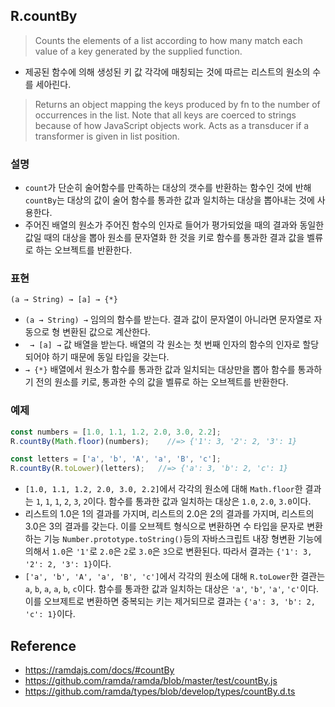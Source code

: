 ## R.countBy
> Counts the elements of a list according to how many match each value of a key generated by the supplied function.
-  제공된 함수에 의해 생성된 키 값 각각에 매칭되는 것에 따르는 리스트의 원소의 수를 세아린다.
> Returns an object mapping the keys produced by fn to the number of occurrences in the list.
> Note that all keys are coerced to strings because of how JavaScript objects work.
> Acts as a transducer if a transformer is given in list position.

### 설명
- `count`가 단순히 술어함수를 만족하는 대상의 갯수를 반환하는 함수인 것에 반해 `countBy`는 대상의 값이 술어 함수를 통과한 값과 일치하는 대상을 뽑아내는 것에 사용한다.
- 주어진 배열의 원소가 주어진 함수의 인자로 들어가 평가되었을 때의 결과와 동일한 값일 때의 대상을 뽑아 원소를 문자열화 한 것을 키로 함수를 통과한 결과 값을 벨류로 하는 오브젝트를 반환한다.

### 표현
```
(a → String) → [a] → {*}
```
- `(a → String) →` 임의의 함수를 받는다. 결과 값이 문자열이 아니라면 문자열로 자동으로 형 변환된 값으로 계산한다.
- ` → [a] →` 값 배열을 받는다. 배열의 각 원소는 첫 번째 인자의 함수의 인자로 할당되어야 하기 때문에 동일 타입을 갖는다.
- `→ {*}` 배열에서 원소가 함수를 통과한 값과 일치되는 대상만을 뽑아 함수를 통과하기 전의 원소를 키로, 통과한 수의 값을 벨류로 하는 오브젝트를 반환한다.

### 예제
```js
const numbers = [1.0, 1.1, 1.2, 2.0, 3.0, 2.2];
R.countBy(Math.floor)(numbers);    //=> {'1': 3, '2': 2, '3': 1}

const letters = ['a', 'b', 'A', 'a', 'B', 'c'];
R.countBy(R.toLower)(letters);   //=> {'a': 3, 'b': 2, 'c': 1}
```
- `[1.0, 1.1, 1.2, 2.0, 3.0, 2.2]`에서 각각의 원소에 대해 `Math.floor`한 결과는 `1`, `1`, `1`, `2`, `3`, `2`이다. 함수를 통과한 값과 일치하는 대상은 `1.0`, `2.0`, `3.0`이다.
- 리스트의 1.0은 1의 결과를 가지며, 리스트의 2.0은 2의 결과를 가지며, 리스트의 3.0은 3의 결과를 갖는다. 이를 오브젝트 형식으로 변환하면 수 타입을 문자로 변환하는 기능 `Number.prototype.toString()`등의 자바스크립트 내장 형변환 기능에 의해서 `1.0`은 `'1'`로 `2.0`은 `2`로 `3.0`은 `3`으로 변환된다. 따라서 결과는 `{'1': 3, '2': 2, '3': 1}`이다.
- `['a', 'b', 'A', 'a', 'B', 'c']`에서 각각의 원소에 대해 `R.toLower`한 결관는 `a`, `b`, `a`, `a`, `b`, `c`이다. 함수를 통과한 값과 일치하는 대상은 `'a'`, `'b'`, `'a'`, `'c'`이다. 이를 오브제트로 변환하면 중복되는 키는 제거되므로 결과는 `{'a': 3, 'b': 2, 'c': 1}`이다.

## Reference
- https://ramdajs.com/docs/#countBy
- https://github.com/ramda/ramda/blob/master/test/countBy.js
- https://github.com/ramda/types/blob/develop/types/countBy.d.ts
